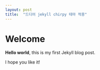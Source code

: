 ```yaml
---
layout: post
title:  "드디어 jekyll chirpy 테마 적용"
---
```


# Welcome

**Hello world**, this is my first Jekyll blog post.

I hope you like it!